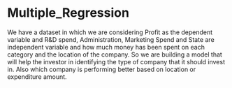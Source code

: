 # Multiple_Regression

We have a dataset in which we are considering Profit as the dependent variable and R&D spend, Administration, Marketing Spend and State are independent variable and how much money has been spent on each category and the location of the company. So we are building a model that will help the investor in identifying the type of company that it should invest in. Also which company is performing better based on location or expenditure amount.
